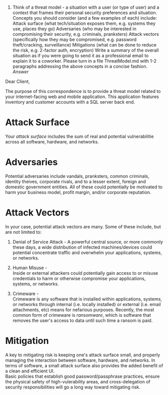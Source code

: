 1.  Think of a threat model - a situation with a user (or type of user) and a context that frames their personal security preferences and situation. Concepts you should consider (and a few examples of each) include: Attack surface (what tech/situation exposes them, e.g. systems they use, places they go) Adversaries (who may be interested in compromising their security, e.g. criminals, pranksters) Attack vectors (specifically how they may be compromised, e.g. password theft/cracking, surveillance) Mitigations (what can be done to reduce the risk, e.g. 2-factor auth, encryption) Write a summary of the overall situation as if you were going to send it as a professional email to explain it to a coworker. Please turn in a file ThreatModel.md with 1-2 paragraphs addressing the above concepts in a concise fashion.
    _Answer_

Dear Client,

The purpose of this correspondence is to provide a threat model related to your internet-facing web and mobile application. This application features inventory and customer accounts with a SQL server back end.

# Attack Surface

Your _attack surface_ includes the sum of real and potential vulnerabilitie across all software, hardware, and networks.

# Adversaries

Potential adversaries include vandals, pranksters, common criminals, identity theives, corporate rivals, and to a lesser extent, foreign and domestic government entities. All of these could potentially be motivated to harm your business model, profit margin, and/or corporate reputation.

# Attack Vectors

In your case, potential attack vectors are many. Some of these include, but are not limited to:

1.  Denial of Service Attack -
    A powerful central source, or more commonly these days, a wide distribution of infected machines/devices could potential concentrate traffic and overwhelm your applications, systems, or networks.

2.  Human Misuse -  
    Inside or external attackers could potentially gain access to or misuse credentials to harm or otherwise compromise your applications, systems, or networks.

3.  Crimeware -  
    Crimeware is any software that is installed within applications, systems, or networks through internal (i.e. locally installed) or external (i.e. email attachments, etc) means for nefarious purposes. Recently, the most common form of crimeware is _ransomware_, which is software that removes the user's access to data until such time a ransom is paid.

# Mitigation

A key to mitigating risk is keeping one's attack surface small, and properly managing the interaction between software, hardware, and networks. In terms of software, a small attack surface also provides the added benefit of a clean and efficient UI.  
Basic policies that establish good password/passphrase practices, ensure the physical safety of high-vulerability areas, and cross-delegation of security responsibilities will go a long way toward mitigating risk.
